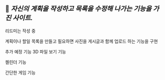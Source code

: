 ## 📃 **_자신의 계획을 작성하고 목록을 수정해 나가는 기능을 가진 사이트._**

리드미는 작성 중

계획이나 할일 목록을 만들고 필요하면 사진을 게시글과 함께 업로드 하는 기능을 구현

추가 예정 기능
3D 파일 보기 기능

켈린더 기능

간단한 게임 기능 


